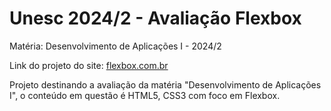 <h1>Unesc 2024/2 - Avaliação Flexbox</h1>
<p>Matéria: Desenvolvimento de Aplicações I - 2024/2</p>
<p>Link do projeto do site: <a href="https://eudiogolobo.github.io/Unesc-2024-2-Avaliacao-Flexbox" target="_blank">flexbox.com.br</a></p>
<p>Projeto destinando a avaliação da matéria "Desenvolvimento de Aplicações I", o conteúdo em questão é HTML5, CSS3 com foco em Flexbox.</p>
